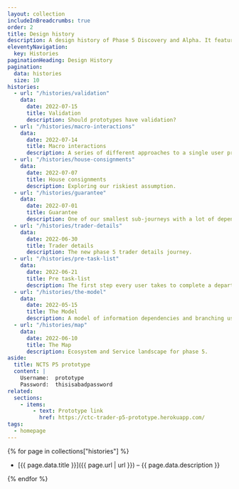 ```yaml
---
layout: collection
includeInBreadcrumbs: true
order: 2
title: Design history
description: A design history of Phase 5 Discovery and Alpha. It features posts that describe the development of new features, iterations of existing ones.
eleventyNavigation:
  key: Histories
paginationHeading: Design History
pagination:
  data: histories
  size: 10
histories:
  - url: "/histories/validation"
    data:
      date: 2022-07-15
      title: Validation
      description: Should prototypes have validation?
  - url: "/histories/macro-interactions"
    data:
      date: 2022-07-14
      title: Macro interactions
      description: A series of different approaches to a single user problem.
  - url: "/histories/house-consignments"
    data:
      date: 2022-07-07
      title: House consignments
      description: Exploring our riskiest assumption.
  - url: "/histories/guarantee"
    data:
      date: 2022-07-01
      title: Guarantee
      description: One of our smallest sub-journeys with a lot of dependencies.
  - url: "/histories/trader-details"
    data:
      date: 2022-06-30
      title: Trader details
      description: The new phase 5 trader details journey.
  - url: "/histories/pre-task-list"
    data:
      date: 2022-06-21
      title: Pre task-list
      description: The first step every user takes to complete a departure declaration.
  - url: "/histories/the-model"
    data:
      date: 2022-05-15
      title: The Model
      description: A model of information dependencies and branching used as a guide to an accurate fully functional prototype.
  - url: "/histories/map"
    data:
      date: 2022-06-10
      title: The Map
      description: Ecosystem and Service landscape for phase 5.
aside:
  title: NCTS P5 prototype
  content: |
    Username:  prototype
    Password:  thisisabadpassword
related:
  sections:
    - items:
        - text: Prototype link
          href: https://ctc-trader-p5-prototype.herokuapp.com/
tags:
  - homepage
---
```


{% for page in collections["histories"] %}

- [{{ page.data.title }}]({{ page.url | url }}) – {{ page.data.description }}

{% endfor %}
